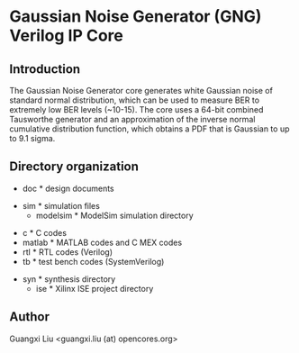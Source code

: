 Gaussian Noise Generator (GNG) Verilog IP Core
==================================================


Introduction
----------------------------------------
The Gaussian Noise Generator core generates white Gaussian noise of 
standard normal distribution, which can be used to measure BER to extremely 
low BER levels (~10-15). The core uses a 64-bit combined Tausworthe generator 
and an approximation of the inverse normal cumulative distribution function, 
which obtains a PDF that is Gaussian to up to 9.1 sigma.


Directory organization
----------------------------------------
+ doc                   * design documents
- sim                   * simulation files
    + modelsim          * ModelSim simulation directory
+ c                     * C codes
+ matlab                * MATLAB codes and C MEX codes
+ rtl                   * RTL codes (Verilog) 
+ tb                    * test bench codes (SystemVerilog) 
- syn                   * synthesis directory
    + ise               * Xilinx ISE project directory


Author
----------------------------------------
Guangxi Liu <guangxi.liu (at) opencores.org>
